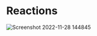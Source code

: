 # Reactions

![Screenshot 2022-11-28 144845](https://user-images.githubusercontent.com/87966154/204240258-04c2c40c-6a28-4890-9bdd-7bd3e2699183.png)
